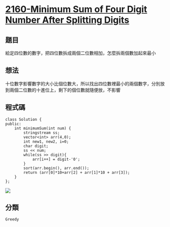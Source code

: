 # [2160-Minimum Sum of Four Digit Number After Splitting Digits](https://leetcode.com/problems/minimum-sum-of-four-digit-number-after-splitting-digits/)

## 題目
給定四位數的數字，把四位數拆成兩個二位數相加，怎麼拆兩個數加起來最小

## 想法
十位數字影響數字的大小比個位數大，所以找出四位數裡最小的兩個數字，分別放到兩個二位數的十進位上，剩下的個位數就隨便放，不影響

## 程式碼
```cpp=
class Solution {
public:
    int minimumSum(int num) {
        stringstream ss;
        vector<int> arr(4,0);
        int new1, new2, i=0;
        char digit;
        ss << num;
        while(ss >> digit){
            arr[i++] = digit-'0';
        }
        sort(arr.begin(), arr.end());
        return (arr[0]*10+arr[2] + arr[1]*10 + arr[3]);
    }
};
```
![](https://imgur.com/eT6mdn3.png)


## 分類
`Greedy`